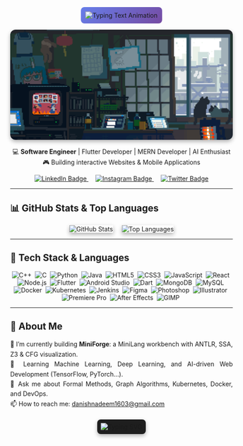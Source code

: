 <p align="center">
  <!-- Writing Animation for Name using Readme Typing SVG -->
  <img
    src="https://readme-typing-svg.herokuapp.com?font=Fira+Code&size=48&pause=1000&color=FFFFFF&width=600&height=100&lines=Hi+👋,+I%E2%80%99m+Danish"
    alt="Typing Text Animation"
    style="background: linear-gradient(135deg, #667eea 0%, #764ba2 100%); border-radius: 8px; padding: 10px;"
  />
</p>
<p align="center">
  <!-- Aesthetic Coding GIF (ensure `assets/Meow.gif` exists in your repo) -->
  <img
    src="assets/Meow.gif"
    alt="Aesthetic Coding"
    width="800"
    style="border-radius: 12px; box-shadow: 0 4px 10px rgba(0,0,0,0.3);"
  />
</p>


<p align="center">
  💻 <strong>Software Engineer</strong> | Flutter Developer | MERN Developer | AI Enthusiast<br />
  🎮 Building interactive Websites & Mobile Applications<br />
</p>

<p align="center">
  <!-- Social & Workflow Badges -->
  <a href="https://www.linkedin.com/in/danish-nadeem-4256b72a1/" target="_blank" style="margin: 0 8px;">
    <img src="https://img.shields.io/badge/🔗-LinkedIn-blue?logo=linkedin&style=for-the-badge" alt="LinkedIn Badge" />
  </a>
  <a href="https://instagram.com/YourInstagramUsername" target="_blank" style="margin: 0 8px;">
    <img src="https://img.shields.io/badge/-Instagram-E4405F?logo=instagram&style=for-the-badge" alt="Instagram Badge" />
  </a>
  <a href="https://twitter.com/YourTwitterHandle" target="_blank" style="margin: 0 8px;">
    <img src="https://img.shields.io/badge/🐦-Twitter-1DA1F2?logo=twitter&style=for-the-badge" alt="Twitter Badge" />
  </a>
  </a>
</p>

---

## 📊 GitHub Stats & Top Languages

<p align="center">
  <img
    src="https://github-readme-stats.vercel.app/api?username=Dani-Nade&show_icons=true&theme=dark&hide_title=true&border_radius=12&card_width=380"
    alt="GitHub Stats"
    style="box-shadow: 0 4px 10px rgba(0,0,0,0.3); margin-right: 16px;"
  />
  <img
    src="https://github-readme-stats.vercel.app/api/top-langs?username=Dani-Nade&layout=compact&theme=dark&hide_title=true&border_radius=12&card_width=320"
    alt="Top Languages"
    style="box-shadow: 0 4px 10px rgba(0,0,0,0.3);"
  />
</p>

---

## 🚀 Tech Stack & Languages

<p align="center">
  <img src="https://cdn.jsdelivr.net/gh/devicons/devicon/icons/cplusplus/cplusplus-original.svg" alt="C++" width="40" />&nbsp;
  <img src="https://cdn.jsdelivr.net/gh/devicons/devicon/icons/c/c-original.svg" alt="C" width="40" />&nbsp;
  <img src="https://cdn.jsdelivr.net/gh/devicons/devicon/icons/python/python-original.svg" alt="Python" width="40" />&nbsp;
  <img src="https://cdn.jsdelivr.net/gh/devicons/devicon/icons/java/java-original.svg" alt="Java" width="40" />&nbsp;
  <img src="https://cdn.jsdelivr.net/gh/devicons/devicon/icons/html5/html5-original.svg" alt="HTML5" width="40" />&nbsp;
  <img src="https://cdn.jsdelivr.net/gh/devicons/devicon/icons/css3/css3-original.svg" alt="CSS3" width="40" />&nbsp;
  <img src="https://cdn.jsdelivr.net/gh/devicons/devicon/icons/javascript/javascript-original.svg" alt="JavaScript" width="40" />&nbsp;
  <img src="https://cdn.jsdelivr.net/gh/devicons/devicon/icons/react/react-original.svg" alt="React" width="40" />&nbsp;
  <img src="https://cdn.jsdelivr.net/gh/devicons/devicon/icons/nodejs/nodejs-original.svg" alt="Node.js" width="40" />&nbsp;
  <img src="https://cdn.jsdelivr.net/gh/devicons/devicon/icons/flutter/flutter-original.svg" alt="Flutter" width="40" />&nbsp;
  <img src="https://cdn.jsdelivr.net/gh/devicons/devicon/icons/android/android-original.svg" alt="Android Studio" width="40" />&nbsp;
  <img src="https://cdn.jsdelivr.net/gh/devicons/devicon/icons/dart/dart-original.svg" alt="Dart" width="40" />&nbsp;
  <img src="https://cdn.jsdelivr.net/gh/devicons/devicon/icons/mongodb/mongodb-original.svg" alt="MongoDB" width="40" />&nbsp;
  <img src="https://cdn.jsdelivr.net/gh/devicons/devicon/icons/mysql/mysql-original.svg" alt="MySQL" width="40" />&nbsp;
  <img src="https://cdn.jsdelivr.net/gh/devicons/devicon/icons/docker/docker-original.svg" alt="Docker" width="40" />&nbsp;
  <img src="https://cdn.jsdelivr.net/gh/devicons/devicon/icons/kubernetes/kubernetes-plain.svg" alt="Kubernetes" width="40" />&nbsp;
  <img src="https://cdn.jsdelivr.net/gh/devicons/devicon/icons/jenkins/jenkins-original.svg" alt="Jenkins" width="40" />&nbsp;
  <img src="https://cdn.jsdelivr.net/gh/devicons/devicon/icons/figma/figma-original.svg" alt="Figma" width="40" />&nbsp;
  <img src="https://cdn.jsdelivr.net/gh/devicons/devicon/icons/photoshop/photoshop-plain.svg" alt="Photoshop" width="40" />&nbsp;
  <img src="https://cdn.jsdelivr.net/gh/devicons/devicon/icons/illustrator/illustrator-plain.svg" alt="Illustrator" width="40" />&nbsp;
  <img src="https://cdn.jsdelivr.net/gh/devicons/devicon/icons/premierepro/premierepro-original.svg" alt="Premiere Pro" width="40" />&nbsp;
  <img src="https://cdn.jsdelivr.net/gh/devicons/devicon/icons/aftereffects/aftereffects-original.svg" alt="After Effects" width="40" />&nbsp;
  <img src="https://cdn.jsdelivr.net/gh/devicons/devicon/icons/gimp/gimp-original.svg" alt="GIMP" width="40" />&nbsp;
</p>

---

## 📖 About Me

<p align="justify" style="max-width: 900px; margin: 0 auto; line-height: 1.6;">
  🔭 I’m currently building <strong>MiniForge</strong>: a MiniLang workbench with ANTLR, SSA, Z3 & CFG visualization.<br />
  🌱 Learning Machine Learning, Deep Learning, and AI-driven Web Development (TensorFlow, PyTorch…).<br />
  💬 Ask me about Formal Methods, Graph Algorithms, Kubernetes, Docker, and DevOps.<br />
  📫 How to reach me: <a href="mailto:danishnadeem1603@gmail.com">danishnadeem1603@gmail.com</a>
</p>

<p align="center" style="margin-top: 24px;">
  <img
    src="https://readme-typing-svg.herokuapp.com?font=Fira+Code&size=24&pause=1000&color=00FF00&width=600&lines=%22Code+is+poetry,+but+debugging+is+a+horror+story.%22"
    alt="Typing SVG"
    style="border-radius: 8px; background: #1e1e1e; padding: 8px; box-shadow: 0 4px 10px rgba(0,0,0,0.3);"
  />
</p>
